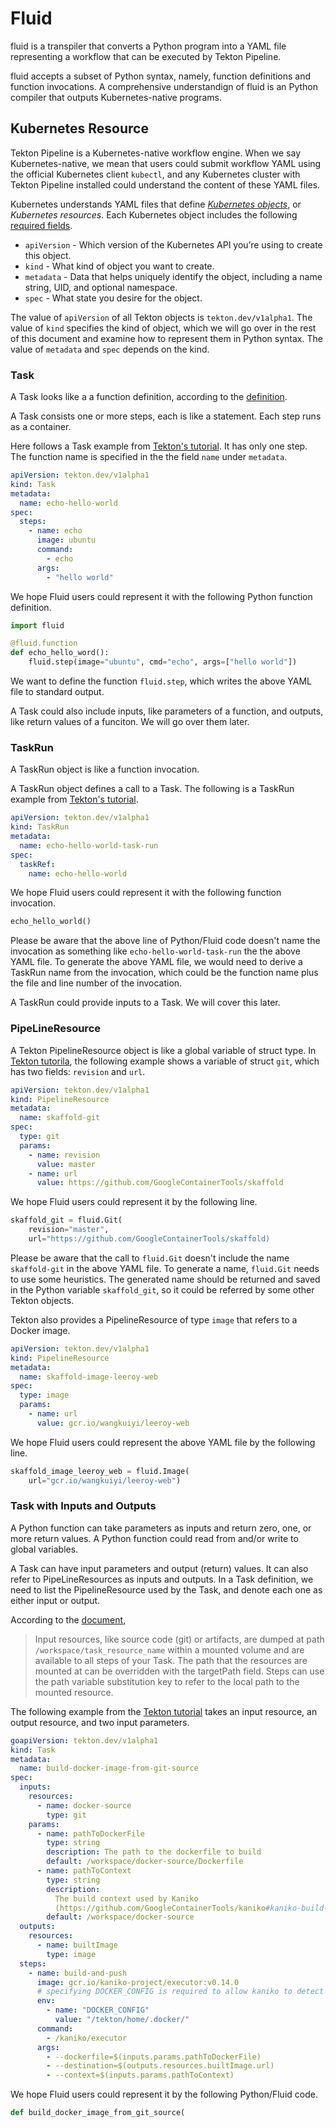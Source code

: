# Fluid

fluid is a transpiler that converts a Python program into a YAML file representing a workflow that can be executed by Tekton Pipeline.

fluid accepts a subset of Python syntax, namely, function definitions and function invocations.  A comprehensive understandign of fluid is an Python compiler that outputs Kubernetes-native programs.

## Kubernetes Resource

Tekton Pipeline is a Kubernetes-native workflow engine.  When we say Kubernetes-native, we mean that users could submit workflow YAML using the official Kubernetes client `kubectl`, and any Kubernetes cluster with Tekton Pipeline installed could understand the content of these YAML files.

Kubernetes understands YAML files that define [*Kubernetes objects*](https://kubernetes.io/docs/concepts/overview/working-with-objects/kubernetes-objects/), or *Kubernetes resources*.  Each Kubernetes object includes the following [required fields](https://kubernetes.io/docs/concepts/overview/working-with-objects/kubernetes-objects/#required-fields).

- `apiVersion` - Which version of the Kubernetes API you’re using to create this object.
- `kind` - What kind of object you want to create.
- `metadata` - Data that helps uniquely identify the object, including a name string, UID, and optional namespace.
- `spec` - What state you desire for the object.

The value of `apiVersion` of all Tekton objects is `tekton.dev/v1alpha1`.  The value of `kind` specifies the kind  of object, which we will go over in the rest of this document and examine how to represent them in Python syntax.  The value of `metadata` and `spec` depends on the kind.

### Task

A Task looks like a a function definition, according to the [definition](https://github.com/tektoncd/pipeline/blob/master/docs/tasks.md).

A Task consists one or more steps, each is like a statement.  Each step runs as a container.

Here follows a Task example from [Tekton's tutorial](https://github.com/tektoncd/pipeline/blob/master/docs/tutorial.md#task).  It has only one step.  The function name is specified in the the field `name` under `metadata`.

```yaml
apiVersion: tekton.dev/v1alpha1
kind: Task
metadata:
  name: echo-hello-world
spec:
  steps:
    - name: echo
      image: ubuntu
      command:
        - echo
      args:
        - "hello world"
```

We hope Fluid users could represent it with the following Python function definition.

```python
import fluid

@fluid.function
def echo_hello_word():
    fluid.step(image="ubuntu", cmd="echo", args=["hello world"])
```

We want to define the function `fluid.step`, which writes the above YAML file to standard output.

A Task could also include inputs, like parameters of a function, and outputs, like return values of a funciton.  We will go over them later.

### TaskRun 

A TaskRun object is like a function invocation.

A TaskRun object defines a call to a Task.  The following is a TaskRun example from [Tekton's tutorial](https://github.com/tektoncd/pipeline/blob/master/docs/tutorial.md#task).

```yaml
apiVersion: tekton.dev/v1alpha1
kind: TaskRun
metadata:
  name: echo-hello-world-task-run
spec:
  taskRef:
    name: echo-hello-world
```

We hope Fluid users could represent it with the following function invocation.

```python
echo_hello_world()
```

Please be aware that the above line of Python/Fluid code doesn't name the invocation as something like  `echo-hello-world-task-run` the the above YAML file.  To generate the above YAML file, we would need to derive a TaskRun name from the invocation, which could be the function name plus the file and line number of the invocation.

A TaskRun could provide inputs to a Task.  We will cover this later.

### PipeLineResource

A Tekton PipelineResource object is like a global variable of struct type.  In [Tekton tutorila](https://github.com/tektoncd/pipeline/blob/master/docs/tutorial.md#task-inputs-and-outputs), the following example shows a variable of struct `git`, which has two fields: `revision` and `url`.

```yaml
apiVersion: tekton.dev/v1alpha1
kind: PipelineResource
metadata:
  name: skaffold-git
spec:
  type: git
  params:
    - name: revision
      value: master
    - name: url
      value: https://github.com/GoogleContainerTools/skaffold 
```

We hope Fluid users could represent it by the following line.

```python
skaffold_git = fluid.Git(
    revision="master", 
    url="https://github.com/GoogleContainerTools/skaffold)
```

Please be aware that the call to `fluid.Git` doesn't include the name `skaffold-git` in the above YAML file.  To generate a name, `fluid.Git` needs to use some heuristics.  The generated name should be returned and saved in the Python variable `skaffold_git`, so it could be referred by some other Tekton objects.

Tekton also provides a PipelineResource of type `image` that refers to a Docker image.

```yaml
apiVersion: tekton.dev/v1alpha1
kind: PipelineResource
metadata:
  name: skaffold-image-leeroy-web
spec:
  type: image
  params:
    - name: url
      value: gcr.io/wangkuiyi/leeroy-web
```

We hope Fluid users could represent the above YAML file by the following line.

```python
skaffold_image_leeroy_web = fluid.Image(
    url="gcr.io/wangkuiyi/leeroy-web")
```

### Task with Inputs and Outputs

A Python function can take parameters as inputs and return zero, one, or more return values.  A Python function could read from and/or write to global variables.

A Task can have input parameters and output (return) values.  It can also refer to PipeLineResources as inputs and outputs.   In a Task definition, we need to list the PipelineResource used by the Task, and denote each one as either input or output.

According to the [document](https://github.com/tektoncd/pipeline/blob/master/docs/resources.md#using-resources),

> Input resources, like source code (git) or artifacts, are dumped at path `/workspace/task_resource_name` within a mounted volume and are available to all steps of your Task. The path that the resources are mounted at can be overridden with the targetPath field. Steps can use the path variable substitution key to refer to the local path to the mounted resource.

The following example from the [Tekton tutorial](https://github.com/tektoncd/pipeline/blob/master/docs/tutorial.md#task-inputs-and-outputs) takes an input resource, an output resource, and two input parameters.

```yaml
goapiVersion: tekton.dev/v1alpha1
kind: Task
metadata:
  name: build-docker-image-from-git-source
spec:
  inputs:
    resources:
      - name: docker-source
        type: git
    params:
      - name: pathToDockerFile
        type: string
        description: The path to the dockerfile to build
        default: /workspace/docker-source/Dockerfile
      - name: pathToContext
        type: string
        description:
          The build context used by Kaniko
          (https://github.com/GoogleContainerTools/kaniko#kaniko-build-contexts)
        default: /workspace/docker-source
  outputs:
    resources:
      - name: builtImage
        type: image
  steps:
    - name: build-and-push
      image: gcr.io/kaniko-project/executor:v0.14.0
      # specifying DOCKER_CONFIG is required to allow kaniko to detect docker credential
      env:
        - name: "DOCKER_CONFIG"
          value: "/tekton/home/.docker/"
      command:
        - /kaniko/executor
      args:
        - --dockerfile=$(inputs.params.pathToDockerFile)
        - --destination=$(outputs.resources.builtImage.url)
        - --context=$(inputs.params.pathToContext)
```

We hope Fluid users could represent it by the following Python/Fluid code.

```python
def build_docker_image_from_git_source(
```

